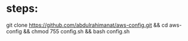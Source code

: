 # steps:
git clone https://github.com/abdulrahimanat/aws-config.git && cd aws-config && chmod 755 config.sh && bash config.sh 
